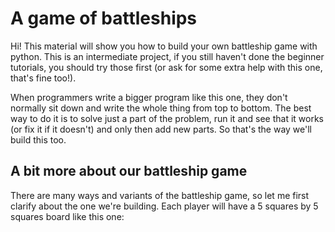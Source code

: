 # A game of battleships

Hi! This material will show you how to build your own battleship game with python. This is an intermediate project, if
you still haven't done the beginner tutorials, you should try those first (or ask for some extra help with this one, that's
fine too!).

When programmers write a bigger program like this one, they don't normally sit down and write the whole thing from top to
bottom. The best way to do it is to solve just a part of the problem, run it and see that it works (or fix it if it doesn't)
and only then add new parts. So that's the way we'll build this too.

## A bit more about our battleship game

There are many ways and variants of the battleship game, so let me first clarify about the one we're building. Each player
will have a 5 squares by 5 squares board like this one:


